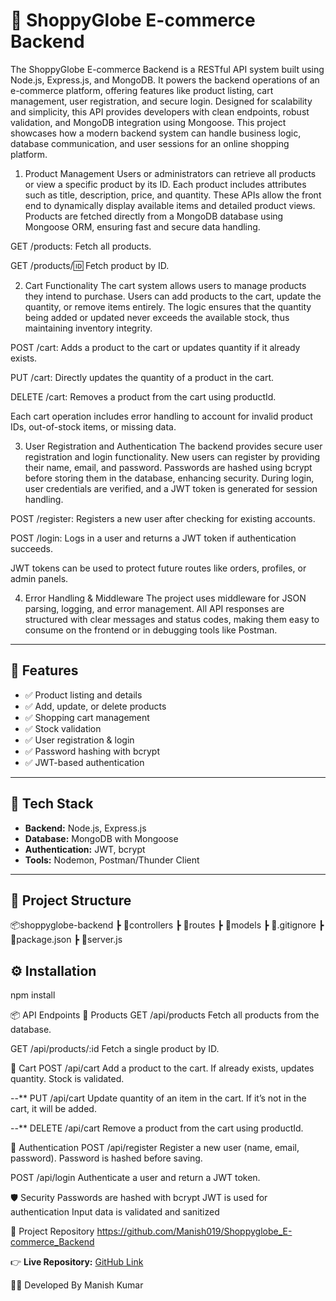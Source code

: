 # 🛒 ShoppyGlobe E-commerce Backend

The ShoppyGlobe E-commerce Backend is a RESTful API system built using Node.js, Express.js, and MongoDB. It powers the backend operations of an e-commerce platform, offering features like product listing, cart management, user registration, and secure login. Designed for scalability and simplicity, this API provides developers with clean endpoints, robust validation, and MongoDB integration using Mongoose.
This project showcases how a modern backend system can handle business logic, database communication, and user sessions for an online shopping platform.

1. Product Management
Users or administrators can retrieve all products or view a specific product by its ID. Each product includes attributes such as title, description, price, and quantity. These APIs allow the front end to dynamically display available items and detailed product views. Products are fetched directly from a MongoDB database using Mongoose ORM, ensuring fast and secure data handling.

GET /products: Fetch all products.

GET /products/:id: Fetch product by ID.

2. Cart Functionality
The cart system allows users to manage products they intend to purchase. Users can add products to the cart, update the quantity, or remove items entirely. The logic ensures that the quantity being added or updated never exceeds the available stock, thus maintaining inventory integrity.

POST /cart: Adds a product to the cart or updates quantity if it already exists.

PUT /cart: Directly updates the quantity of a product in the cart.

DELETE /cart: Removes a product from the cart using productId.

Each cart operation includes error handling to account for invalid product IDs, out-of-stock items, or missing data.

3. User Registration and Authentication
The backend provides secure user registration and login functionality. New users can register by providing their name, email, and password. Passwords are hashed using bcrypt before storing them in the database, enhancing security. During login, user credentials are verified, and a JWT token is generated for session handling.

POST /register: Registers a new user after checking for existing accounts.

POST /login: Logs in a user and returns a JWT token if authentication succeeds.

JWT tokens can be used to protect future routes like orders, profiles, or admin panels.

4. Error Handling & Middleware
The project uses middleware for JSON parsing, logging, and error management. All API responses are structured with clear messages and status codes, making them easy to consume on the frontend or in debugging tools like Postman.

---

## 🚀 Features

- ✅ Product listing and details
- ✅ Add, update, or delete products
- ✅ Shopping cart management
- ✅ Stock validation
- ✅ User registration & login
- ✅ Password hashing with bcrypt
- ✅ JWT-based authentication

---

## 🧰 Tech Stack

- **Backend:** Node.js, Express.js
- **Database:** MongoDB with Mongoose
- **Authentication:** JWT, bcrypt
- **Tools:** Nodemon, Postman/Thunder Client

---

## 📁 Project Structure
📦shoppyglobe-backend
┣ 📂controllers
┣ 📂routes
┣ 📂models
┣ 📜.gitignore
┣ 📜package.json
┣ 📜server.js

## ⚙️ Installation
npm install

📦 API Endpoints
🧾 Products
GET /api/products
Fetch all products from the database.

GET /api/products/:id
Fetch a single product by ID.


🛒 Cart
POST /api/cart
Add a product to the cart. If already exists, updates quantity. Stock is validated.

--** PUT /api/cart
Update quantity of an item in the cart. If it’s not in the cart, it will be added.

--** DELETE /api/cart
Remove a product from the cart using productId.

👤 Authentication
POST /api/register
Register a new user (name, email, password). Password is hashed before saving.

POST /api/login
Authenticate a user and return a JWT token.

🛡️ Security
Passwords are hashed with bcrypt
JWT is used for authentication
Input data is validated and sanitized

🔗 Project Repository
https://github.com/Manish019/Shoppyglobe_E-commerce_Backend


👉 **Live Repository:** [GitHub Link](https://github.com/your-username/shoppyglobe-backend)

👨‍💻 Developed By
Manish Kumar

